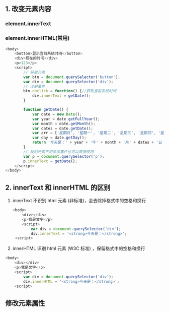 ## 1. 改变元素内容

### element.innerText

### element.innerHTML(常用)

```js
<body>
    <button>显示当前系统时间</button>
    <div>现在的时间</div>
    <p>123</p>
    <script>
        // 获取元素
        var btn = document.querySelector('button');
        var div = document.querySelector('div');
        // 注册事件
        btn.onclick = function() {//获取当前系统时间
            div.innerText = getDate(); 
        }

        function getDate() {
            var date = new Date();
            var year = date.getFullYear();
            var month = date.getMonth();
            var dates = date.getDate();
            var arr = ['星期日', '星期一', '星期二', '星期三', '星期四', '星期五', '星期六', ];
            var day = date.getDay();
            return '今天是：' + year + '年' + month + '月' + dates + '日 ' + arr[day];
        }
        // 我们元素不用添加事件也可以直接使用
        var p = document.querySelector('p');
        p.innerText = getDate();
    </script>
</body>

```

## 2. innerText 和 innerHTML 的区别

1. innerText 不识别 html 元素 (非标准)，会去除掉格式中的空格和换行

   ```js
   <body>
       <div></div>
       <p>我是文字</p>
       <script>
           var div = document.querySelector('div');
           div.innerText = '<strong>今天是：</strong>';
   	<script>
   ```

   

2. innerHTML 识别 html 元素 (W3C 标准) ，保留格式中的空格和换行

```js
<body>
    <div></div>
    <p>我是文字</p>
    <script>
        var div = document.querySelector('div');
        div.innerHTML = '<strong>今天是：</strong>';
	<script>
```

##  修改元素属性

